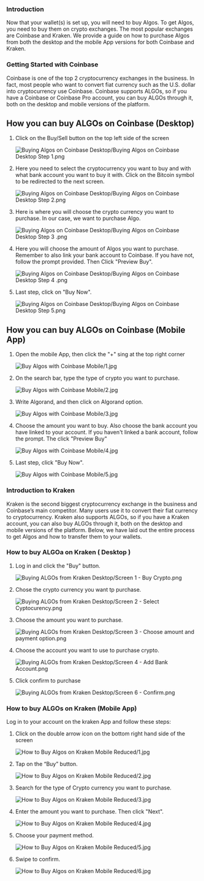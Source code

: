 ### Introduction

Now that your wallet(s) is set up, you will need to buy Algos. To get Algos, you need to buy them on crypto exchanges. The most popular exchanges are Coinbase and Kraken. We provide a guide on how to purchase Algos from both the desktop and the mobile App versions for both Coinbase and Kraken.

### Getting Started with Coinbase

Coinbase is one of the top 2 cryptocurrency exchanges in the business. In fact, most people who want to convert fiat currency such as the U.S. dollar into cryptocurrency use Coinbase. Coinbase supports ALGOs, so if you have a Coinbase or Coinbase Pro account, you can buy ALGOs through it, both on the desktop and mobile versions of the platform.

## How you can buy ALGOs on Coinbase (Desktop)

1. Click on the Buy/Sell button on the top left side of the screen

   ![Buying Algos on Coinbase Desktop/Buying Algos on Coinbase Desktop Step 1.png](https://niftgen-algorand.github.io/docs/images/Buying%20Algos%20on%20Coinbase%20Desktop/Buying%20Algos%20on%20Coinbase%20Desktop%20Step%201.png)

2. Here you need to select the cryptocurrency you want to buy and with what bank account you want to buy it with. Click on the Bitcoin symbol to be redirected to the next screen.

   ![Buying Algos on Coinbase Desktop/Buying Algos on Coinbase Desktop Step 2.png](https://niftgen-algorand.github.io/docs/images/Buying%20Algos%20on%20Coinbase%20Desktop/Buying%20Algos%20on%20Coinbase%20Desktop%20Step%202.png)

3. Here is where you will choose the crypto currency you want to purchase. In our case, we want to purchase Algo.

   ![Buying Algos on Coinbase Desktop/Buying Algos on Coinbase Desktop Step 3 .png](https://niftgen-algorand.github.io/docs/images/Buying%20Algos%20on%20Coinbase%20Desktop/Buying%20Algos%20on%20Coinbase%20Desktop%20Step%203%20.png)

4. Here you will choose the amount of Algos you want to purchase. Remember to also link your bank account to Coinbase. If you have not, follow the prompt provided. Then Click "Preview Buy".

   ![Buying Algos on Coinbase Desktop/Buying Algos on Coinbase Desktop Step 4 .png](https://niftgen-algorand.github.io/docs/images/Buying%20Algos%20on%20Coinbase%20Desktop/Buying%20Algos%20on%20Coinbase%20Desktop%20Step%204%20.png)

5. Last step, click on "Buy Now".

   ![Buying Algos on Coinbase Desktop/Buying Algos on Coinbase Desktop Step 5.png](https://niftgen-algorand.github.io/docs/images/Buying%20Algos%20on%20Coinbase%20Desktop/Buying%20Algos%20on%20Coinbase%20Desktop%20Step%205.png)

## How you can buy ALGOs on Coinbase (Mobile App)

1. Open the mobile App, then click the "+" sing at the top right corner

   ![Buy Algos with Coinbase Mobile/1.jpg](https://niftgen-algorand.github.io/docs/images/Buy%20Algos%20with%20Coinbase%20Mobile/1.jpg)

2. On the search bar, type the type of crypto you want to purchase.

   ![Buy Algos with Coinbase Mobile/2.jpg](https://niftgen-algorand.github.io/docs/images/Buy%20Algos%20with%20Coinbase%20Mobile/2.jpg)

3. Write Algorand, and then click on Algorand option.

   ![Buy Algos with Coinbase Mobile/3.jpg](https://niftgen-algorand.github.io/docs/images/Buy%20Algos%20with%20Coinbase%20Mobile/3.jpg)

4. Choose the amount you want to buy. Also choose the bank account you have linked to your account. If you haven't linked a bank account, follow the prompt. The click "Preview Buy"

   ![Buy Algos with Coinbase Mobile/4.jpg](https://niftgen-algorand.github.io/docs/images/Buy%20Algos%20with%20Coinbase%20Mobile/4.jpg)

5. Last step, click "Buy Now".

   ![Buy Algos with Coinbase Mobile/5.jpg](https://niftgen-algorand.github.io/docs/images/Buy%20Algos%20with%20Coinbase%20Mobile/5.jpg)

### Introduction to Kraken

Kraken is the second biggest cryptocurrency exchange in the business and Coinbase’s main competitor. Many users use it to convert their fiat currency to cryptocurrency. Kraken also supports ALGOs, so if you have a Kraken account, you can also buy ALGOs through it, both on the desktop and mobile versions of the platform. Below, we have laid out the entire process to get Algos and how to transfer them to your wallets.

### How to buy ALGOa on Kraken ( Desktop )

1. Log in and click the "Buy" button.

   ![Buying ALGOs from Kraken Desktop/Screen 1 - Buy Crypto.png](https://niftgen-algorand.github.io/docs/images/Buying%20ALGOs%20from%20Kraken%20Desktop/Screen%201%20-%20Buy%20Crypto.png)

2. Chose the crypto currency you want tp purchase.

   ![Buying ALGOs from Kraken Desktop/Screen 2 - Select Cyptocurency.png](https://niftgen-algorand.github.io/docs/images/Buying%20ALGOs%20from%20Kraken%20Desktop/Screen%202%20-%20Select%20Cyptocurency.png)

3. Choose the amount you want to purchase.

   ![Buying ALGOs from Kraken Desktop/Screen 3 - Choose amount and payment option.png](https://niftgen-algorand.github.io/docs/images/Buying%20ALGOs%20from%20Kraken%20Desktop/Screen%203%20-%20Choose%20amount%20and%20payment%20option.png)

4. Choose the account you want to use to purchase crypto.

   ![Buying ALGOs from Kraken Desktop/Screen 4 - Add Bank Account.png](https://niftgen-algorand.github.io/docs/images/Buying%20ALGOs%20from%20Kraken%20Desktop/Screen%204%20-%20Add%20Bank%20Account.png)

5. Click confirm to purchase

   ![Buying ALGOs from Kraken Desktop/Screen 6 - Confirm.png](https://niftgen-algorand.github.io/docs/images/Buying%20ALGOs%20from%20Kraken%20Desktop/Screen%206%20-%20Confirm.png)

### How to buy ALGOs on Kraken (Mobile App)

Log in to your account on the kraken App and follow these steps:

1.  Click on the double arrow icon on the bottom right hand side of the screen

    ![How to Buy Algos on Kraken Mobile Reduced/1.jpg](https://niftgen-algorand.github.io/docs/images/How%20to%20Buy%20Algos%20on%20Kraken%20Mobile%20Reduced/1.jpg)

2.  Tap on the “Buy” button.

    ![How to Buy Algos on Kraken Mobile Reduced/2.jpg](https://niftgen-algorand.github.io/docs/images/How%20to%20Buy%20Algos%20on%20Kraken%20Mobile%20Reduced/2.jpg)

3.  Search for the type of Crypto currency you want to purchase.

    ![How to Buy Algos on Kraken Mobile Reduced/3.jpg](https://niftgen-algorand.github.io/docs/images/How%20to%20Buy%20Algos%20on%20Kraken%20Mobile%20Reduced/3.jpg)

4.  Enter the amount you want to purchase. Then click "Next".

    ![How to Buy Algos on Kraken Mobile Reduced/4.jpg](https://niftgen-algorand.github.io/docs/images/How%20to%20Buy%20Algos%20on%20Kraken%20Mobile%20Reduced/4.jpg)

5.  Choose your payment method.

    ![How to Buy Algos on Kraken Mobile Reduced/5.jpg](https://niftgen-algorand.github.io/docs/images/How%20to%20Buy%20Algos%20on%20Kraken%20Mobile%20Reduced/5.jpg)

6.  Swipe to confirm.

    ![How to Buy Algos on Kraken Mobile Reduced/6.jpg](https://niftgen-algorand.github.io/docs/images/How%20to%20Buy%20Algos%20on%20Kraken%20Mobile%20Reduced/6.jpg)
